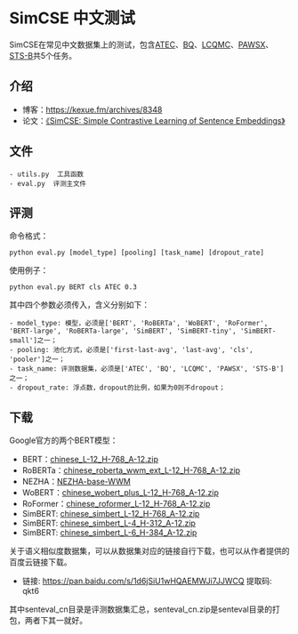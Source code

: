 # SimCSE 中文测试

SimCSE在常见中文数据集上的测试，包含[ATEC](https://github.com/IceFlameWorm/NLP_Datasets/tree/master/ATEC)、[BQ](http://icrc.hitsz.edu.cn/info/1037/1162.htm)、[LCQMC](http://icrc.hitsz.edu.cn/Article/show/171.html)、[PAWSX](https://arxiv.org/abs/1908.11828)、[STS-B](https://github.com/pluto-junzeng/CNSD)共5个任务。

## 介绍

- 博客：https://kexue.fm/archives/8348
- 论文：[《SimCSE: Simple Contrastive Learning of Sentence Embeddings》](https://arxiv.org/abs/2104.08821)

## 文件

```
- utils.py  工具函数
- eval.py  评测主文件
```

## 评测

命令格式：
```
python eval.py [model_type] [pooling] [task_name] [dropout_rate]
```

使用例子：
```
python eval.py BERT cls ATEC 0.3
```

其中四个参数必须传入，含义分别如下：
```
- model_type: 模型，必须是['BERT', 'RoBERTa', 'WoBERT', 'RoFormer', 'BERT-large', 'RoBERTa-large', 'SimBERT', 'SimBERT-tiny', 'SimBERT-small']之一；
- pooling: 池化方式，必须是['first-last-avg', 'last-avg', 'cls', 'pooler']之一；
- task_name: 评测数据集，必须是['ATEC', 'BQ', 'LCQMC', 'PAWSX', 'STS-B']之一；
- dropout_rate: 浮点数，dropout的比例，如果为0则不dropout；
```

## 下载

Google官方的两个BERT模型：
- BERT：[chinese_L-12_H-768_A-12.zip](https://storage.googleapis.com/bert_models/2018_11_03/chinese_L-12_H-768_A-12.zip)
- RoBERTa：[chinese_roberta_wwm_ext_L-12_H-768_A-12.zip](https://github.com/ymcui/Chinese-BERT-wwm)
- NEZHA：[NEZHA-base-WWM](https://github.com/huawei-noah/Pretrained-Language-Model/tree/master/NEZHA-TensorFlow)
- WoBERT：[chinese_wobert_plus_L-12_H-768_A-12.zip](https://github.com/ZhuiyiTechnology/WoBERT)
- RoFormer：[chinese_roformer_L-12_H-768_A-12.zip](https://github.com/ZhuiyiTechnology/roformer)
- SimBERT: [chinese_simbert_L-12_H-768_A-12.zip](https://github.com/ZhuiyiTechnology/simbert)
- SimBERT: [chinese_simbert_L-4_H-312_A-12.zip](https://github.com/ZhuiyiTechnology/simbert)
- SimBERT: [chinese_simbert_L-6_H-384_A-12.zip](https://github.com/ZhuiyiTechnology/simbert)

关于语义相似度数据集，可以从数据集对应的链接自行下载，也可以从作者提供的百度云链接下载。
- 链接: https://pan.baidu.com/s/1d6jSiU1wHQAEMWJi7JJWCQ 提取码: qkt6

其中senteval_cn目录是评测数据集汇总，senteval_cn.zip是senteval目录的打包，两者下其一就好。
